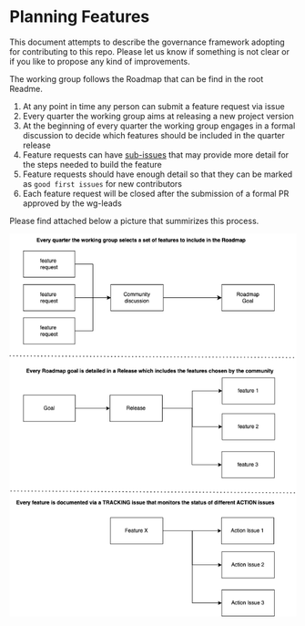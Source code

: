 # Planning Features

This document attempts to describe the governance framework adopting for contributing to this repo.
Please let us know if something is not clear or if you like to propose any kind of improvements.

The working group follows the Roadmap that can be find in the root Readme. 

1. At any point in time any person can submit a feature request via issue
2. Every quarter the working group aims at releasing a new project version
3. At the beginning of every quarter the working group engages in a formal discussion to decide which features should be included in the quarter release
5. Feature requests can have [sub-issues](https://docs.github.com/en/issues/tracking-your-work-with-issues/using-issues/adding-sub-issues) that may provide more detail for the steps needed to build the feature
6. Feature requests should have enough detail so that they can be marked as `good first issues` for new contributors
7. Each feature request will be closed after the submission of a formal PR approved by the wg-leads

Please find attached below a picture that summirizes this process. 

![](WG-GR-Governance.drawio.png)